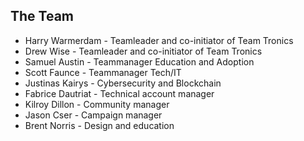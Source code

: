 ## The Team
* Harry Warmerdam - Teamleader and co-initiator of Team Tronics
* Drew Wise - Teamleader and co-initiator of Team Tronics
* Samuel Austin - Teammanager Education and Adoption
* Scott Faunce - Teammanager Tech/IT
* Justinas Kairys - Cybersecurity and Blockchain
* Fabrice Dautriat - Technical account manager
* Kilroy Dillon - Community manager
* Jason Cser - Campaign manager
* Brent Norris - Design and education





